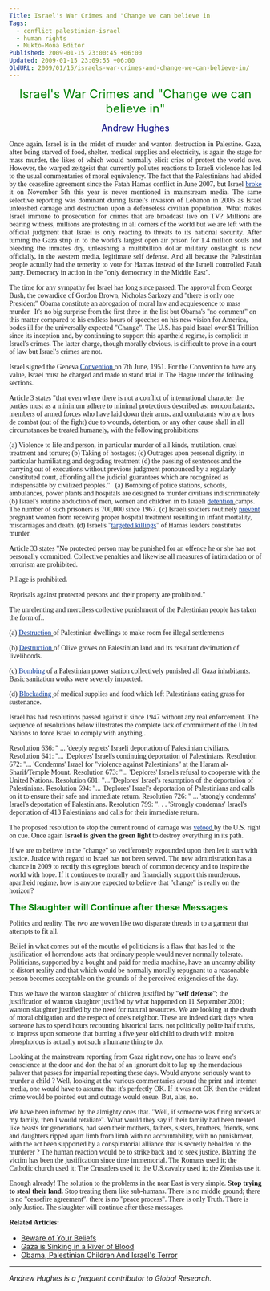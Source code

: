 ```yaml
---
Title: Israel's War Crimes and "Change we can believe in
Tags:
  - conflict palestinian-israel
  - human rights
  - Mukto-Mona Editor
Published: 2009-01-15 23:00:45 +06:00
Updated: 2009-01-15 23:09:55 +06:00
OldURL: 2009/01/15/israels-war-crimes-and-change-we-can-believe-in/
---
```


<p class="articleTitle">
<p align="center"><font size="5" color="#008000">Israel's War Crimes and "Change we can believe in"</font></p>


<p class="articleAuthorName">
<p align="center"><font size="4" color="#000080">Andrew Hughes</font></p>


<p align="justify"><font face="Verdana">Once again, Israel is in the midst of murder and wanton destruction in Palestine. Gaza, after being starved of food, shelter, medical supplies and electricity, is again the stage for mass murder, the likes of which would normally elicit cries of protest the world over. However, the warped zeitgeist that currently pollutes reactions to Israeli violence has led to the usual commentaries of moral equivalency. The fact that the Palestinians had abided by the ceasefire agreement since the Fatah Hamas conflict in June 2007, but Israel <a rel="nofollow" target="_blank" href="https://maannews.net/en/index.php?opr=ShowDetails&amp;ID=33024"><font color="#003399">broke </font></a>it on November 5th this year is never mentioned in mainstream media. The same selective reporting was dominant during Israel's invasion of Lebanon in 2006 as Israel unleashed carnage and destruction upon a defenseless civilian population. What makes Israel immune to prosecution for crimes that are broadcast live on TV? Millions are bearing witness, millions are protesting in all corners of the world but we are left with the official judgment that Israel is only reacting to threats to its national security. After turning the Gaza strip in to the world's largest open air prison for 1.4 million souls and bleeding the inmates dry, unleashing a multibillion dollar military onslaught is now officially, in the western media, legitimate self defense. And all because the Palestinian people actually had the temerity to vote for Hamas instead of the Israeli controlled Fatah party. Democracy in action in the "only democracy in the Middle East".

The time for any sympathy for Israel has long since passed. The approval from George Bush, the cowardice of Gordon Brown, Nicholas Sarkozy and "there is only one President" Obama constitute an abrogation of moral law and acquiescence to mass murder.  It's no big surprise from the first three in the list but Obama's "no comment" on this matter compared to his endless hours of speeches on his new vision for America, bodes ill for the universally expected "Change". The U.S. has paid Israel over $1 Trillion since its inception and, by continuing to support this apartheid regime, is complicit in Israel's crimes. The latter charge, though morally obvious, is difficult to prove in a court of law but Israel's crimes are not.

Israel signed the Geneva <a rel="nofollow" target="_blank" href="https://en.wikipedia.org/wiki/Fourth_Geneva_Convention"><font color="#003399">Convention </font></a>on 7th June, 1951. For the Convention to have any value, Israel must be charged and made to stand trial in The Hague under the following sections.

Article 3 states "that even where there is not a conflict of international character the parties must as a minimum adhere to minimal protections described as: noncombatants, members of armed forces who have laid down their arms, and combatants who are hors de combat (out of the fight) due to wounds, detention, or any other cause shall in all circumstances be treated humanely, with the following prohibitions:

(a) Violence to life and person, in particular murder of all kinds, mutilation, cruel treatment and torture;
(b) Taking of hostages;
(c) Outrages upon personal dignity, in particular humiliating and degrading treatment
(d) the passing of sentences and the carrying out of executions without previous judgment pronounced by a regularly constituted court, affording all the judicial guarantees which are recognized as indispensable by civilized peoples."
 
(a) Bombing of police stations, schools, ambulances, power plants and hospitals are designed to murder civilians indiscriminately.
(b) Israel's routine abduction of men, women and children in to Israeli <a rel="nofollow" target="_blank" href="https://imemc.org/article/50072"><font color="#003399">detention </font></a>camps. The number of such prisoners is 700,000 since 1967.
(c) Israeli soldiers routinely <a rel="nofollow" target="_blank" href="https://electronicintifada.net/v2/article5820.shtml"><font color="#003399">prevent </font></a>pregnant women from receiving proper hospital treatment resulting in infant mortality, miscarriages and death.
(d) Israel's "<a rel="nofollow" target="_blank" href="https://asil.org/insigh133.cfm"><font color="#003399">targeted killings</font></a>" of Hamas leaders constitutes murder.

Article 33 states "No protected person may be punished for an offence he or she has not personally committed. Collective penalties and likewise all measures of intimidation or of terrorism are prohibited.

Pillage is prohibited.

Reprisals against protected persons and their property are prohibited."

The unrelenting and merciless collective punishment of the Palestinian people has taken the form of..

(a) <a rel="nofollow" target="_blank" href="https://en.wikipedia.org/wiki/House_demolition_in_the_Israeli-Palestinian_conflict"><font color="#003399">Destruction </font></a>of Palestinian dwellings to make room for illegal settlements

(b) <a rel="nofollow" target="_blank" href="https://guardian.co.uk/world/2001/apr/14/israel"><font color="#003399">Destruction </font></a>of Olive groves on Palestinian land and its resultant decimation of livelihoods.

(c) <a rel="nofollow" target="_blank" href="https://guardian.co.uk/world/2008/dec/30/israelandthepalestinians-middleeast"><font color="#003399">Bombing </font></a>of a Palestinian power station collectively punished all Gaza inhabitants. Basic sanitation works were severely impacted.

(d) <a rel="nofollow" target="_blank" href="https://timesonline.co.uk/tol/news/world/middle_east/article5338014.ece"><font color="#003399">Blockading </font></a>of medical supplies and food which left Palestinians eating grass for sustenance.

Israel has had resolutions passed against it since 1947 without any real enforcement. The sequence of resolutions below illustrates the complete lack of commitment of the United Nations to force Israel to comply with anything..

Resolution 636: " ... 'deeply regrets' Israeli deportation of Palestinian civilians.
Resolution 641: "... 'Deplores' Israel's continuing deportation of Palestinians.
Resolution 672: "... 'Condemns' Israel for "violence against Palestinians" at the Haram al-Sharif/Temple Mount.
Resolution 673: "... 'Deplores' Israel's refusal to cooperate with the United Nations.
Resolution 681: "... 'Deplores' Israel's resumption of the deportation of Palestinians.
Resolution 694: "... 'Deplores' Israel's deportation of Palestinians and calls on it to ensure their safe and immediate return.
Resolution 726: " ... 'strongly condemns' Israel's deportation of Palestinians.
Resolution 799: ". . . 'Strongly condemns' Israel's deportation of 413 Palestinians and calls for their immediate return.

The proposed resolution to stop the current round of carnage was <a rel="nofollow" target="_blank" href="https://www.presstv.ir/detail.aspx?id=79727&amp;sectionid=351020202"><font color="#003399">vetoed </font></a>by the U.S. right on cue. Once again <strong>Israel is given the green light</strong> to destroy everything in its path.

If we are to believe in the "change" so vociferously expounded upon then let it start with justice. Justice with regard to Israel has not been served. The new administration has a chance in 2009 to rectify this egregious breach of common decency and to inspire the world with hope. If it continues to morally and financially support this murderous, apartheid regime, how is anyone expected to believe that "change" is really on the horizon?</font>

<strong><font size="4" color="#008000">The Slaughter will Continue after these Messages</font></strong>

<font face="Verdana">Politics and reality. The two are woven like two disparate threads in to a garment that attempts to fit all.

Belief in what comes out of the mouths of politicians is a flaw that has led to the justification of horrendous acts that ordinary people would never normally tolerate. Politicians, supported by a bought and paid for media machine, have an uncanny ability to distort reality and that which would be normally morally repugnant to a reasonable person becomes acceptable on the grounds of the perceived exigencies of the day.

Thus we have the wanton slaughter of children justified by "<strong>self defense</strong>"; the justification of wanton slaughter justified by what happened on 11 September 2001; wanton slaughter justified by the need for natural resources. We are looking at the death of moral obligation and the respect of one's neighbor. These are indeed dark days when someone has to spend hours recounting historical facts, not politically polite half truths, to impress upon someone that burning a five year old child to death with molten phosphorous is actually not such a humane thing to do.</font>

<font face="Verdana">Looking at the mainstream reporting from Gaza right now, one has to leave one's conscience at the door and don the hat of an ignorant dolt to lap up the mendacious palaver that passes for impartial reporting these days. Would anyone seriously want to murder a child ? Well, looking at the various commentaries around the print and internet media, one would have to assume that it's perfectly OK. If it was not OK then the evident crime would be pointed out and outrage would ensue. But, alas, no.</font>

<font face="Verdana">We have been informed by the almighty ones that.."Well, if someone was firing rockets at my family, then I would retaliate". What would they say if their family had been treated like beasts for generations, had seen their mothers, fathers, sisters, brothers, friends, sons and daughters ripped apart limb from limb with no accountability, with no punishment, with the act been supported by a conspiratorial alliance that is secretly beholden to the murderer ? The human reaction would be to strike back and to seek justice. Blaming the victim has been the justification since time immemorial. The Romans used it; the Catholic church used it; The Crusaders used it; the U.S.cavalry used it; the Zionists use it.</font>

<font face="Verdana">Enough already! The solution to the problems in the near East is very simple. <strong>Stop trying to steal their land.</strong> Stop treating them like sub-humans. There is no middle ground; there is no "ceasefire agreement". there is no "peace process". There is only Truth. There is only Justice. The slaughter will continue after these messages.</font>

<strong><font face="Verdana">Related Articles:</font></strong>
<ul>
	<li><a href="https://enblog.muktomona.com/?p=78">Beware of Your Beliefs</a></li>
	<li><a rel="bookmark" href="https://enblog.muktomona.com/?p=75" title="Permanent Link: Gaza is Sinking in a River of Blood">Gaza is Sinking in a River of Blood</a></li>
	<li><a rel="bookmark" href="https://enblog.muktomona.com/?p=72" title="Permanent Link: Obama, Palestinian Children And Israel's Terror">Obama, Palestinian Children And Israel's Terror</a></li>
</ul>
<hr /><em>Andrew Hughes is a frequent contributor to Global Research.</em>
